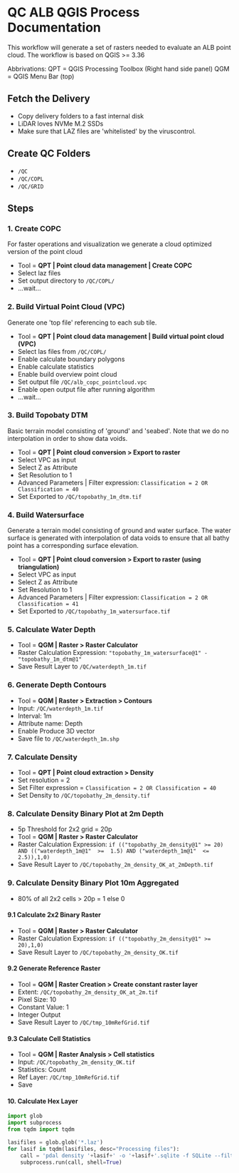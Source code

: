 # QC ALB QGIS Process Documentation
This workflow will generate a set of rasters needed to evaluate an ALB point cloud. 
The workflow is based on QGIS >= 3.36

Abbrivations: 
    QPT = QGIS Processing Toolbox (Right hand side panel)
    QGM = QGIS Menu Bar (top)


## Fetch the Delivery

- Copy delivery folders to a fast internal disk
- LiDAR loves NVMe M.2 SSDs
- Make sure that LAZ files are 'whitelisted' by the viruscontrol. 

## Create QC Folders

- `/QC`
- `/QC/COPL`
- `/QC/GRID`

## Steps

### 1. Create COPC

For faster operations and visualization we generate a cloud optimized version of the point cloud
  - Tool = **QPT | Point cloud data management | Create COPC**
  - Select laz files
  - Set output directory to `/QC/COPL/`
  - ...wait...

### 2. Build Virtual Point Cloud (VPC)

Generate one 'top file' referencing to each sub tile.
  - Tool = **QPT | Point cloud data management | Build virtual point cloud (VPC)**
  - Select las files from `/QC/COPL/`
  - Enable calculate boundary polygons
  - Enable calculate statistics
  - Enable build overview point cloud
  - Set output file `/QC/alb_copc_pointcloud.vpc`
  - Enable open output file after running algorithm
  - ...wait...

### 3. Build Topobaty DTM

Basic terrain model consisting of 'ground' and 'seabed'.
Note that we do no interpolation in order to show data voids.
  - Tool = **QPT | Point cloud conversion > Export to raster**
  - Select VPC as input
  - Select Z as Attribute
  - Set Resolution to 1
  - Advanced Parameters | Filter expression: `Classification = 2 OR Classification = 40`
  - Set Exported to `/QC/topobathy_1m_dtm.tif`

### 4. Build Watersurface

Generate a terrain model consisting of ground and water surface.
The water surface is generated with interpolation of data voids to ensure that all bathy point has a corresponding surface elevation.
  - Tool = **QPT | Point cloud conversion > Export to raster (using triangulation)**
  - Select VPC as input
  - Select Z as Attribute
  - Set Resolution to 1
  - Advanced Parameters | Filter expression: `Classification = 2 OR Classification = 41`
  - Set Exported to `/QC/topobathy_1m_watersurface.tif`

### 5. Calculate Water Depth

- Tool = **QGM | Raster > Raster Calculator**
- Raster Calculation Expression: `"topobathy_1m_watersurface@1" - "topobathy_1m_dtm@1"`
- Save Result Layer to `/QC/waterdepth_1m.tif`

### 6. Generate Depth Contours

- Tool = **QGM | Raster > Extraction > Contours**
- Input: `/QC/waterdepth_1m.tif`
- Interval: 1m
- Attribute name: Depth
- Enable Produce 3D vector
- Save file to `/QC/waterdepth_1m.shp`

### 7. Calculate Density

- Tool = **QPT | Point cloud extraction > Density**
- Set resolution = 2
- Set Filter expression = `Classification = 2 OR Classification = 40`
- Set Density to `/QC/topobathy_2m_density.tif`

### 8. Calculate Density Binary Plot at 2m Depth

- 5p Threshold for 2x2 grid = 20p
- Tool = **QGM | Raster > Raster Calculator**
- Raster Calculation Expression: `if (("topobathy_2m_density@1" >= 20) AND (("waterdepth_1m@1"  >=  1.5) AND ("waterdepth_1m@1"  <=  2.5)),1,0)`
- Save Result Layer to `/QC/topobathy_2m_density_OK_at_2mDepth.tif`

### 9. Calculate Density Binary Plot 10m Aggregated

- 80% of all 2x2 cells > 20p = 1 else 0

#### 9.1 Calculate 2x2 Binary Raster

- Tool = **QGM | Raster > Raster Calculator**
- Raster Calculation Expression: `if (("topobathy_2m_density@1" >= 20),1,0)`
- Save Result Layer to `/QC/topobathy_2m_density_OK.tif`

#### 9.2 Generate Reference Raster

- Tool = **QGM | Raster Creation > Create constant raster layer**
- Extent: `/QC/topobathy_2m_density_OK_at_2m.tif`
- Pixel Size: 10
- Constant Value: 1
- Integer Output
- Save Result Layer to `/QC/tmp_10mRefGrid.tif`

#### 9.3 Calculate Cell Statistics

- Tool = **QGM | Raster Analysis > Cell statistics**
- Input: `/QC/topobathy_2m_density_OK.tif`
- Statistics: Count
- Ref Layer: `/QC/tmp_10mRefGrid.tif`
- Save

#### 10. Calculate Hex Layer
```python
import glob
import subprocess
from tqdm import tqdm

lasifiles = glob.glob('*.laz')
for lasif in tqdm(lasifiles, desc="Processing files"):
    call = 'pdal density '+lasif+' -o '+lasif+'.sqlite -f SQLite --filters.hexbin.edge_size=2'
    subprocess.run(call, shell=True)

```